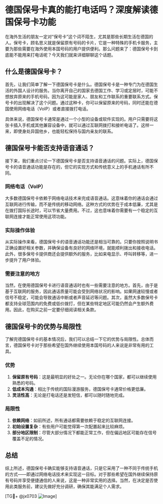# 德国保号卡真的能打电话吗？深度解读德国保号卡功能

在海外生活的朋友一定对“保号卡”这个词不陌生，尤其是那些长期生活在德国的人。保号卡，顾名思义就是保留原有号码的卡片，它是一种特殊的手机卡服务，主要为那些需要在海外使用本国号码的用户提供便利。那么问题来了：德国保号卡到底能不能用来打电话呢？今天我们就来详细聊聊这个话题。

## 什么是德国保号卡？

首先，让我们简单了解一下德国保号卡是什么。德国保号卡是一种专门为在德国生活的外国人设计的服务。当你离开自己的国家去德国工作、学习或定居时，可能不想放弃原来的手机号码，因为这可能是家人、朋友和工作联系的重要联系方式。保号卡的出现解决了这个问题。通过这种卡，你可以保留原来的号码，同时还能在德国使用网络电话（VoIP）或者直接拨打电话。

具体来说，德国保号卡通常是通过一个小型的设备或软件实现的。用户只需要将这张卡插入手机或其他兼容设备中，就可以通过互联网拨打和接听电话了。这样一来，即使身处异国他乡，也能轻松保持与国内亲友的联系。

## 德国保号卡能否支持语音通话？

接下来，我们重点讨论一下德国保号卡是否支持语音通话的问题。实际上，德国保号卡的语音通话功能是存在的，但它的实现方式和传统意义上的手机通话有所不同。

### 网络电话（VoIP）

大多数德国保号卡依赖于网络电话技术来完成语音通话。这意味着你的通话会通过互联网进行传输，而不是传统的移动网络。这种方式的优势在于成本低廉，尤其是在拨打国际长途时，可以节省大量费用。不过，这也意味着你需要有一个稳定的互联网连接才能正常使用这项功能。

### 实际操作体验

从实际操作来看，德国保号卡的语音通话功能还是相当可靠的。只要你按照说明书正确设置好相关参数，并确保设备有良好的网络环境，就能顺利拨出和接收电话。此外，很多保号卡提供商还会提供额外的服务，比如来电显示、呼叫转移等，进一步提升了用户体验。

### 需要注意的地方

当然，在使用德国保号卡进行语音通话时也有一些需要注意的地方。首先，由于是基于互联网的服务，因此通话质量可能会受到网络状况的影响。如果网速较慢或者信号不稳定，可能会导致通话中断或者声音延迟等问题。其次，虽然大多数保号卡都支持全球范围内的免费或低价拨打，但在某些特定地区可能仍然会产生额外费用。因此，在购买之前一定要仔细阅读相关条款。

## 德国保号卡的优势与局限性

了解完德国保号卡的基本情况后，我们可以总结一下它的优势与局限性。总体而言，德国保号卡对于那些希望在国外继续使用本国号码的人来说是非常有用的工具。

### 优势

1. **保留原有号码**：这是最明显的好处之一。无论你在哪个国家，都可以继续使用熟悉的号码。
2. **低成本沟通**：相比于传统的国际漫游服务，德国保号卡通常价格更低廉。
3. **灵活性高**：无论是打电话还是发短信，都可以随时随地完成。

### 局限性

1. **依赖网络**：如前所述，所有通话都需要依赖于稳定的互联网连接。
2. **初始设置复杂**：有些用户可能觉得第一次配置起来比较麻烦。
3. **部分地区限制**：尽管大部分情况下都能正常工作，但在偏远地区可能存在信号覆盖不足的情况。

## 总结

综上所述，德国保号卡确实能够支持语音通话，只是它采用了一种不同于传统手机的方式——即通过网络电话技术来实现这一目标。对于那些希望在国外继续保持原有号码并享受便捷通信的人来说，这是一种非常实用的选择。当然，在决定是否使用此类服务前，建议先做好充分调研，确保其能满足个人需求。

[TG💪+ @jx0703 ![Image](https://github.com/user-attachments/assets/dbca1d08-cadb-493c-b0ec-ad6f7a83f270)]